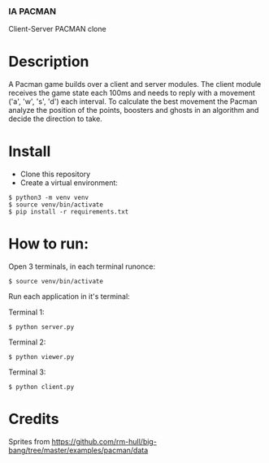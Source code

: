 ### IA PACMAN
Client-Server PACMAN clone

# Description
A Pacman game builds over a client and server modules. The client module receives the game state each 100ms and needs to reply with a movement ('a', 'w', 's', 'd') each interval. To calculate the best movement the Pacman analyze the position of the points, boosters and ghosts in an algorithm and decide the direction to take.

# Install

* Clone this repository
* Create a virtual environment:

```console
$ python3 -m venv venv
$ source venv/bin/activate
$ pip install -r requirements.txt
```
# How to run:
Open 3 terminals, in each terminal runonce:
```console
$ source venv/bin/activate
```
Run each application in it's terminal:

Terminal 1:
```console
$ python server.py
```
Terminal 2:
```console
$ python viewer.py
```
Terminal 3:
```console
$ python client.py
```

# Credits
Sprites from https://github.com/rm-hull/big-bang/tree/master/examples/pacman/data
